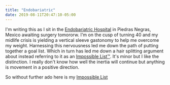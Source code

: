 ```yaml
---
title: "Endobariatric"
date: 2019-08-11T20:47:10-05:00
---
```


I'm writing this as I sit in the [Endobariatric Hospital](https://www.endobariatric.com/) in Piedras Negras, Mexico awaiting surgery tomororw.  I'm on the cusp of turning 40 and my midlife crisis is yielding a vertical sleeve gastonomy to help me overcome my weight.  Harnessing this nervousness led me down the path of putting together a goal list.  Which in turn has led me down a hair splitting argument about instead referring to it as an [Impossible List™](https://impossiblehq.com/impossible-list/).  It's minor but I like the distinction.  I really don't know how well the inertia will continue but anything is movement in a positive direction.  

So without further ado here is my [Impossible List](https://chadballay.com/impossible-list/)
